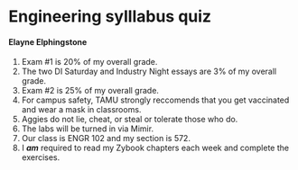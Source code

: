 # **Engineering sylllabus quiz**
#### Elayne Elphingstone
1. Exam #1 is 20% of my overall grade. <!-- Correct -->
2. The two DI Saturday and Industry Night essays are 3% of my overall grade. <!-- Correct -->
3. Exam #2 is 25% of my overall grade. <!-- Correct -->
4. For campus safety, TAMU strongly reccomends that you get vaccinated and wear a mask in classrooms. <!-- Correct -->
5. Aggies do not lie, cheat, or steal or tolerate those who do. <!-- Correct -->
6. The labs will be turned in via Mimir. <!-- Correct -->
7. Our class is ENGR 102 and my section is 572. <!-- Correct -->
8. I ***am*** required to read my Zybook chapters each week and complete the exercises. <!-- Correct -->
